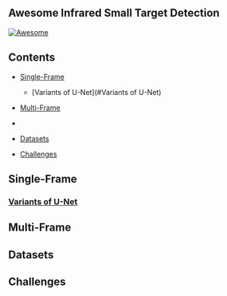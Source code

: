 ## Awesome Infrared Small Target Detection

[![Awesome](https://cdn.rawgit.com/sindresorhus/awesome/d7305f38d29fed78fa85652e3a63e154dd8e8829/media/badge.svg)](https://github.com/yongxianLiu/Awesome-IRSTD)

## Contents

- [Single-Frame](#Single-Frame)
	- [Variants of U-Net](#Variants of U-Net)
- [Multi-Frame](#Multi-Frame)

- 
- [Datasets](#Datasets)
- [Challenges](#Challenges)


## Single-Frame

### [Variants of U-Net](#Contents)

## Multi-Frame


## Datasets


## Challenges

